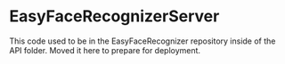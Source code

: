 # EasyFaceRecognizerServer

This code used to be in the EasyFaceRecognizer repository inside of the API folder. Moved it here to prepare for deployment.
